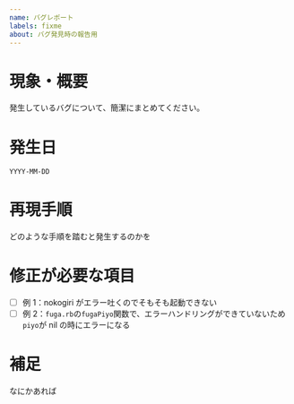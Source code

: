 ```yaml
---
name: バグレポート
labels: fixme
about: バグ発見時の報告用
---
```


# 現象・概要

発生しているバグについて、簡潔にまとめてください。

# 発生日

`YYYY-MM-DD`

# 再現手順

どのような手順を踏むと発生するのかを

# 修正が必要な項目

- [ ] 例 1：nokogiri がエラー吐くのでそもそも起動できない
- [ ] 例 2：`fuga.rb`の`fugaPiyo`関数で、エラーハンドリングができていないため`piyo`が nil の時にエラーになる

# 補足

なにかあれば
